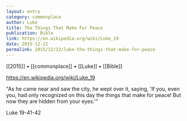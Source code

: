 ```yaml
---
layout: entry
category: commonplace
author: Luke
title: The Things That Make For Peace
publication: Bible
link: https://en.wikipedia.org/wiki/Luke_19
date: 2015-12-22
permalink: 2015/12/22/luke-the-things-that-make-for-peace
---
```


[[2015]] • [[commonplace]] • [[Luke]] • [[Bible]]

https://en.wikipedia.org/wiki/Luke_19

"As he came near and saw the city, he wept over it, saying, 'If you, even you, had only recognized on this day the things that make for peace! But now they are hidden from your eyes.'"

Luke 19-41-42